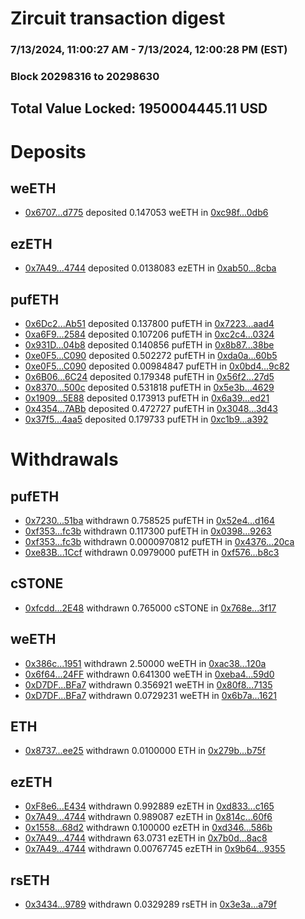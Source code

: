 # Zircuit transaction digest
### 7/13/2024, 11:00:27 AM - 7/13/2024, 12:00:28 PM (EST)
### Block 20298316 to 20298630

## Total Value Locked: 1950004445.11 USD

# Deposits
## weETH
- [0x6707...d775](https://etherscan.io/address/0x670736e6AeD3799be55c52eE8C54ee9C86CCd775) deposited 0.147053 weETH in [0xc98f...0db6](https://etherscan.io/tx/0x670736e6AeD3799be55c52eE8C54ee9C86CCd775)
## ezETH
- [0x7A49...4744](https://etherscan.io/address/0x7A493Be5c2ce014cD049Bf178a1ac0Db1B434744) deposited 0.0138083 ezETH in [0xab50...8cba](https://etherscan.io/tx/0x7A493Be5c2ce014cD049Bf178a1ac0Db1B434744)
## pufETH
- [0x6Dc2...Ab51](https://etherscan.io/address/0x6Dc2f95D2E16B68d645E4280D499742d03c5Ab51) deposited 0.137800 pufETH in [0x7223...aad4](https://etherscan.io/tx/0x6Dc2f95D2E16B68d645E4280D499742d03c5Ab51)
- [0xa6F9...2584](https://etherscan.io/address/0xa6F93f991dbCAed443606B3E7d841C31d0Bc2584) deposited 0.107206 pufETH in [0xc2c4...0324](https://etherscan.io/tx/0xa6F93f991dbCAed443606B3E7d841C31d0Bc2584)
- [0x931D...04b8](https://etherscan.io/address/0x931DC20fe45DcC24cd848111AAA0DC843b9904b8) deposited 0.140856 pufETH in [0x8b87...38be](https://etherscan.io/tx/0x931DC20fe45DcC24cd848111AAA0DC843b9904b8)
- [0xe0F5...C090](https://etherscan.io/address/0xe0F55b56BA48C74802b1Cc98a3c982baf1F9C090) deposited 0.502272 pufETH in [0xda0a...60b5](https://etherscan.io/tx/0xe0F55b56BA48C74802b1Cc98a3c982baf1F9C090)
- [0xe0F5...C090](https://etherscan.io/address/0xe0F55b56BA48C74802b1Cc98a3c982baf1F9C090) deposited 0.00984847 pufETH in [0x0bd4...9c82](https://etherscan.io/tx/0xe0F55b56BA48C74802b1Cc98a3c982baf1F9C090)
- [0x6B06...6C24](https://etherscan.io/address/0x6B066129537eCDc9E8aef6652C4fdD7bA2f26C24) deposited 0.179348 pufETH in [0x56f2...27d5](https://etherscan.io/tx/0x6B066129537eCDc9E8aef6652C4fdD7bA2f26C24)
- [0x8370...500c](https://etherscan.io/address/0x8370f531411Fc4238DF50eB8ce46e22Df296500c) deposited 0.531818 pufETH in [0x5e3b...4629](https://etherscan.io/tx/0x8370f531411Fc4238DF50eB8ce46e22Df296500c)
- [0x1909...5E88](https://etherscan.io/address/0x190941ADDadF83AcE4821dF9a4c0d748e1B45E88) deposited 0.173913 pufETH in [0x6a39...ed21](https://etherscan.io/tx/0x190941ADDadF83AcE4821dF9a4c0d748e1B45E88)
- [0x4354...7ABb](https://etherscan.io/address/0x43548b28eA2E9f090028E867D4b8F20419D27ABb) deposited 0.472727 pufETH in [0x3048...3d43](https://etherscan.io/tx/0x43548b28eA2E9f090028E867D4b8F20419D27ABb)
- [0x37f5...4aa5](https://etherscan.io/address/0x37f5fdEcE84EbC97A2fA5ea8d7261E7BEe5B4aa5) deposited 0.179733 pufETH in [0xc1b9...a392](https://etherscan.io/tx/0x37f5fdEcE84EbC97A2fA5ea8d7261E7BEe5B4aa5)
# Withdrawals
## pufETH
- [0x7230...51ba](https://etherscan.io/address/0x7230D59F056160b5bD420711F58765c2F34f51ba) withdrawn 0.758525 pufETH in [0x52e4...d164](https://etherscan.io/tx/0x7230D59F056160b5bD420711F58765c2F34f51ba)
- [0xf353...fc3b](https://etherscan.io/address/0xf353024c41f31c173c664D44e45D6c5A7F0ffc3b) withdrawn 0.117300 pufETH in [0x0398...9263](https://etherscan.io/tx/0xf353024c41f31c173c664D44e45D6c5A7F0ffc3b)
- [0xf353...fc3b](https://etherscan.io/address/0xf353024c41f31c173c664D44e45D6c5A7F0ffc3b) withdrawn 0.0000970812 pufETH in [0x4376...20ca](https://etherscan.io/tx/0xf353024c41f31c173c664D44e45D6c5A7F0ffc3b)
- [0xe83B...1Ccf](https://etherscan.io/address/0xe83B90A558e915f1276515104b9eE233AD881Ccf) withdrawn 0.0979000 pufETH in [0xf576...b8c3](https://etherscan.io/tx/0xe83B90A558e915f1276515104b9eE233AD881Ccf)
## cSTONE
- [0xfcdd...2E48](https://etherscan.io/address/0xfcdd6d25ae394746E4c74610AeE215aAa4fD2E48) withdrawn 0.765000 cSTONE in [0x768e...3f17](https://etherscan.io/tx/0xfcdd6d25ae394746E4c74610AeE215aAa4fD2E48)
## weETH
- [0x386c...1951](https://etherscan.io/address/0x386c436a74a1ae3B677be6D0600fDF4fC4241951) withdrawn 2.50000 weETH in [0xac38...120a](https://etherscan.io/tx/0x386c436a74a1ae3B677be6D0600fDF4fC4241951)
- [0x6f64...24FF](https://etherscan.io/address/0x6f644D1d3E5Bec19a67021a604aB151CBCc824FF) withdrawn 0.641300 weETH in [0xeba4...59d0](https://etherscan.io/tx/0x6f644D1d3E5Bec19a67021a604aB151CBCc824FF)
- [0xD7DF...BFa7](https://etherscan.io/address/0xD7DF7E085214743530afF339aFC420c7c720BFa7) withdrawn 0.356921 weETH in [0x80f8...7135](https://etherscan.io/tx/0xD7DF7E085214743530afF339aFC420c7c720BFa7)
- [0xD7DF...BFa7](https://etherscan.io/address/0xD7DF7E085214743530afF339aFC420c7c720BFa7) withdrawn 0.0729231 weETH in [0x6b7a...1621](https://etherscan.io/tx/0xD7DF7E085214743530afF339aFC420c7c720BFa7)
## ETH
- [0x8737...ee25](https://etherscan.io/address/0x8737717A5D2a4dB78eB4F248961E9e809ED7ee25) withdrawn 0.0100000 ETH in [0x279b...b75f](https://etherscan.io/tx/0x8737717A5D2a4dB78eB4F248961E9e809ED7ee25)
## ezETH
- [0xF8e6...E434](https://etherscan.io/address/0xF8e6BDB5dDb1A21Cab07DaD57a44AE931388E434) withdrawn 0.992889 ezETH in [0xd833...c165](https://etherscan.io/tx/0xF8e6BDB5dDb1A21Cab07DaD57a44AE931388E434)
- [0x7A49...4744](https://etherscan.io/address/0x7A493Be5c2ce014cD049Bf178a1ac0Db1B434744) withdrawn 0.989087 ezETH in [0x814c...60f6](https://etherscan.io/tx/0x7A493Be5c2ce014cD049Bf178a1ac0Db1B434744)
- [0x1558...68d2](https://etherscan.io/address/0x1558E661a0104B7f5bD46F7f4EF57a9c590468d2) withdrawn 0.100000 ezETH in [0xd346...586b](https://etherscan.io/tx/0x1558E661a0104B7f5bD46F7f4EF57a9c590468d2)
- [0x7A49...4744](https://etherscan.io/address/0x7A493Be5c2ce014cD049Bf178a1ac0Db1B434744) withdrawn 63.0731 ezETH in [0x7b0d...8ac8](https://etherscan.io/tx/0x7A493Be5c2ce014cD049Bf178a1ac0Db1B434744)
- [0x7A49...4744](https://etherscan.io/address/0x7A493Be5c2ce014cD049Bf178a1ac0Db1B434744) withdrawn 0.00767745 ezETH in [0x9b64...9355](https://etherscan.io/tx/0x7A493Be5c2ce014cD049Bf178a1ac0Db1B434744)
## rsETH
- [0x3434...9789](https://etherscan.io/address/0x34349c5569e7B846c3558961552D2202760A9789) withdrawn 0.0329289 rsETH in [0x3e3a...a79f](https://etherscan.io/tx/0x34349c5569e7B846c3558961552D2202760A9789)
